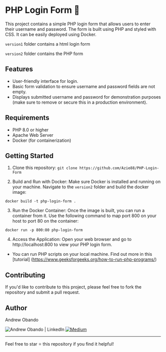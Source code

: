 # PHP Login Form 🐘

This project contains a simple PHP login form that allows users to enter their username and password. The form is built using PHP and styled with CSS. It can be easily deployed using Docker.

`version1` folder contains a html login form

`version2` folder contains the PHP form

## Features

- User-friendly interface for login.
- Basic form validation to ensure username and password fields are not empty.
- Displays submitted username and password for demonstration purposes (make sure to remove or secure this in a production environment).

## Requirements
- PHP 8.0 or higher
- Apache Web Server
- Docker (for containerization)

## Getting Started

1. Clone this repository: `git clone https://github.com/Azie88/PHP-Login-Form`

2. Build and Run with Docker: Make sure Docker is installed and running on your machine. Navigate to the `version2` folder and build the docker image: 

```
docker build -t php-login-form .
```

3. Run the Docker Container: Once the image is built, you can run a container from it. Use the following command to map port 800 on your host to port 80 on the container: 

```
docker run -p 800:80 php-login-form
```

4. Access the Application: Open your web browser and go to http://localhost:800 to view your PHP login form.

- You can run PHP scripts on your local machine. Find out more in this [tutorial] (https://www.geeksforgeeks.org/how-to-run-php-programs/)

## Contributing

If you'd like to contribute to this project, please feel free to fork the repository and submit a pull request.

## Author

Andrew Obando

<a href="https://www.linkedin.com/in/andrewobando/"><img align="left" src="https://img.shields.io/badge/linkedin-%230077B5.svg?style=for-the-badge&logo=linkedin&logoColor=white" alt="Andrew Obando | LinkedIn"/></a>
<a href="https://medium.com/@obandoandrew8">
![Medium](https://img.shields.io/badge/Medium-12100E?style=for-the-badge&logo=medium&logoColor=white)
</a>

---

Feel free to star ⭐ this repository if you find it helpful!